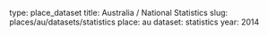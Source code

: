 type: place_dataset
title: Australia / National Statistics
slug: places/au/datasets/statistics
place: au
dataset: statistics
year: 2014
